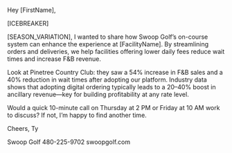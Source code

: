 Hey [FirstName],

[ICEBREAKER]

[SEASON_VARIATION], I wanted to share how Swoop Golf’s on-course system can enhance the experience at [FacilityName]. By streamlining orders and deliveries, we help facilities offering lower daily fees reduce wait times and increase F&B revenue.

Look at Pinetree Country Club: they saw a 54% increase in F&B sales and a 40% reduction in wait times after adopting our platform. Industry data shows that adopting digital ordering typically leads to a 20–40% boost in ancillary revenue—key for building profitability at any rate level.

Would a quick 10-minute call on Thursday at 2 PM or Friday at 10 AM work to discuss? If not, I’m happy to find another time.

Cheers,
Ty

Swoop Golf
480-225-9702
swoopgolf.com
